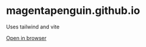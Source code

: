 # magentapenguin.github.io

Uses tailwind and vite

[Open in browser](https://magentapenguin.github.io/)
